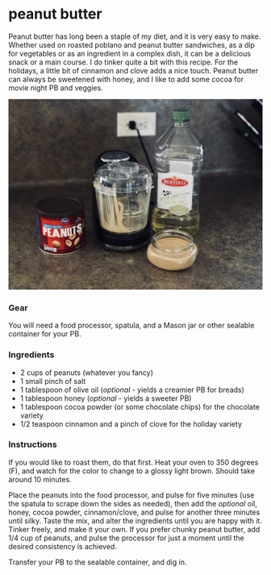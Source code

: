 # peanut butter

Peanut butter has long been a staple of my diet, and it is very easy to make. Whether used on roasted poblano and peanut butter sandwiches, as a dip for vegetables or as an ingredient in a complex dish, it can be a delicious snack or a main course. I do tinker quite a bit with this recipe. For the holidays, a little bit of cinnamon and clove adds a nice touch. Peanut butter can always be sweetened with honey, and I like to add some cocoa for movie night PB and veggies.

![](../images/peanut-butter.jpg)

### Gear

You will need a food processor, spatula, and a Mason jar or other sealable container for your PB.

### Ingredients

  * 2 cups of peanuts (whatever you fancy)
  * 1 small pinch of salt
  * 1 tablespoon of olive oil (_optional_ - yields a creamier PB for breads)
  * 1 tablespoon honey (_optional_ - yields a sweeter PB)
  * 1 tablespoon cocoa powder (or some chocolate chips) for the chocolate variety
  * 1/2 teaspoon cinnamon and a pinch of clove for the holiday variety

### Instructions

If you would like to roast them, do that first. Heat your oven to 350 degrees (F), and watch for the color to change to a glossy light brown. Should take around 10 minutes.

Place the peanuts into the food processor, and pulse for five minutes (use the spatula to scrape down the sides as needed), then add the _optional_ oil, honey, cocoa powder, cinnamon/clove, and pulse for another three minutes until silky. Taste the mix, and alter the ingredients until you are happy with it. Tinker freely, and make it your own. If you prefer chunky peanut butter, add 1/4 cup of peanuts, and pulse the processor for just a moment until the desired consistency is achieved.

Transfer your PB to the sealable container, and dig in.
